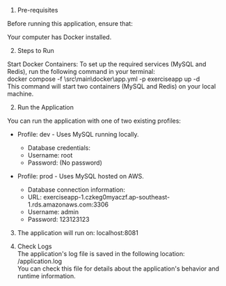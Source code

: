 1. Pre-requisites

Before running this application, ensure that:

Your computer has Docker installed.

2. Steps to Run

Start Docker Containers: To set up the required services (MySQL and Redis), run the following command in your terminal:  
docker compose -f <project-folder>\src\main\docker\app.yml -p exerciseapp up -d  
This command will start two containers (MySQL and Redis) on your local machine.

2. Run the Application

You can run the application with one of two existing profiles:

- Profile: dev - Uses MySQL running locally.

  - Database credentials:
  - Username: root
  - Password: (No password)

- Profile: prod - Uses MySQL hosted on AWS.
  - Database connection information:
  - URL: exerciseapp-1.czkeg0myaczf.ap-southeast-1.rds.amazonaws.com:3306
  - Username: admin
  - Password: 123123123

3. The application will run on: localhost:8081

4. Check Logs  
   The application's log file is saved in the following location:  
   <project-folder>/application.log  
   You can check this file for details about the application's behavior and runtime information.
